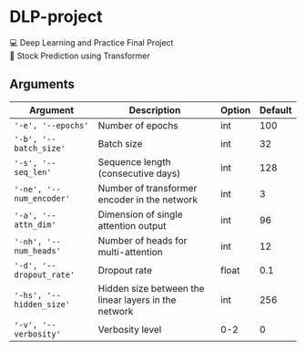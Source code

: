 # DLP-project
💻 Deep Learning and Practice Final Project  
🏹 Stock Prediction using Transformer



## Arguments
|Argument|Description|Option|Default|
|---|---|---|---|
|`'-e', '--epochs'`|Number of epochs|int|100|
|`'-b', '--batch_size'`|Batch size|int|32|
|`'-s', '--seq_len'`|Sequence length (consecutive days)|int|128|
|`'-ne', '--num_encoder'`|Number of transformer encoder in the network|int|3|
|`'-a', '--attn_dim'`|Dimension of single attention output|int|96|
|`'-nh', '--num_heads'`|Number of heads for multi-attention|int|12|
|`'-d', '--dropout_rate'`|Dropout rate|float|0.1|
|`'-hs', '--hidden_size'`|Hidden size between the linear layers in the network|int|256|
|`'-v', '--verbosity'`|Verbosity level|0-2|0|
